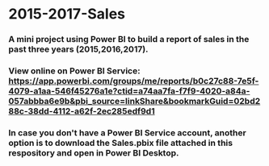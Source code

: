 # 2015-2017-Sales
### A mini project using Power BI to build a report of sales in the past three years (2015,2016,2017).
### View online on Power BI Service: https://app.powerbi.com/groups/me/reports/b0c27c88-7e5f-4079-a1aa-546f45276a1e?ctid=a74aa7fa-f7f9-4020-a84a-057abbba6e9b&pbi_source=linkShare&bookmarkGuid=02bd288c-38dd-4112-a62f-2ec285edf9d1
### In case you don't have a Power BI Service account, another option is to download the Sales.pbix file attached in this respository and open in Power BI Desktop.
